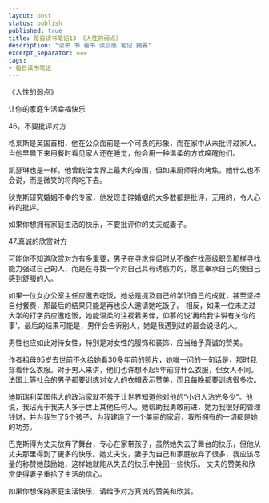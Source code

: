 ```yaml
---
layout: post
status: publish
published: true
title: 每日读书笔记13 《人性的弱点》
description: "读书 书 看书 读后感 笔记 摘要"
excerpt_separator: ===
tags:
- 每日读书笔记
---
```


《人性的弱点》 
 
让你的家庭生活幸福快乐
 
46，不要批评对方
 
格莱斯是英国首相，他在公众面前是一个可畏的形象，而在家中从未批评过家人。当他早晨下来用餐时看见家人还在睡觉，他会用一种温柔的方式唤醒他们。
 
凯瑟琳也是一样，他曾统治世界上最大的帝国，但如果厨师将肉烤焦，她什么也不会说，而是微笑的将肉吃下去。
 
狄克斯研究婚姻不幸的专家，他发现击碎婚姻的大多数都是批评，无用的，令人心碎的批评。
 
如果你想拥有家庭生活的快乐，不要批评你的丈夫或妻子。
 
47.真诚的欣赏对方
 
可能你不知道欣赏对方有多重要，男子在寻求伴侣时从不像在找高级职员那样寻找能力强过自己的人，而是在寻找一个对自己具有诱惑力的，愿意奉承自己的使自己感到舒服的人。
 
如果一位女办公室主任应邀去吃饭，她总是提及自己的学识自己的成就，甚至坚持自付餐费，那最后的结果只能是再也没人邀请她吃饭了。
相反，如果一位未进过大学的打字员应邀吃饭，她能温柔的注视着男伴，仰慕的说‘再给我讲讲有关你的事’，最后的结果可能是，男伴会告诉别人，她是我遇到过的最会说话的人。
 
男性也应如此对待女性，特别是对女性的服饰和装饰，应当给予真诚的赞美。
 
作者祖母95岁去世前不久给她看30多年前的照片，她唯一问的一句话是，那时我穿着什么衣服。对于男人来讲，他们也许想不起5年前穿什么衣服，但女人不同。法国上等社会的男子都要训练对女人的衣帽表示赞美，而且每晚都要训练很多次。
 
迪斯瑞利英国伟大的政治家就不羞于让世界知道他对他的“小妇人沾光多少”。他说，我沾光于我夫人多于世上其他任何人。她帮助我勇敢前进，她为我很好的管理钱财，并为我生了5个孩子，为我建造了一个美丽的家庭，我所拥有的一切都是她的功劳。
 
巴克斯得为丈夫放弃了舞台，专心在家带孩子，虽然她失去了舞台的快乐，但他从丈夫那里得到了更多的快乐。她丈夫说，妻子为自己和家庭放弃了很多，我应该尽量的称赞她鼓励她，这样她就能从失去的快乐中挽回一些快乐。
丈夫的赞美和欣赏使得妻子重拾了生活的信心。 
 
如果你想保持家庭生活快乐，请给予对方真诚的赞美和欣赏。
